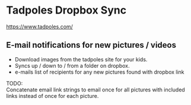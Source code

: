 # Tadpoles Dropbox Sync 
https://www.tadpoles.com/
## E-mail notifications for new pictures / videos

* Download images from the tadpoles site for your kids.
* Syncs up / down to / from a folder on dropbox.
* e-mails list of recipients for any new pictures found with dropbox link


TODO:  
Concatenate email link strings to email once for all pictures with included links instead of once for each picture.

